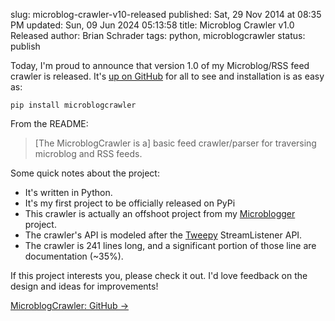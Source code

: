 slug: microblog-crawler-v10-released
published: Sat, 29 Nov 2014 at 08:35 PM
updated: Sun, 09 Jun 2024 05:13:58 
title: Microblog Crawler v1.0 Released
author: Brian Schrader
tags: python, microblogcrawler
status: publish

Today, I'm proud to announce that version 1.0 of my Microblog/RSS feed crawler is released. It's [up on GitHub][1] for all to see and installation is as easy as:

`pip install microblogcrawler`

[1]: https://github.com/Sonictherocketman/microblog_crawler

From the README:

> [The MicroblogCrawler is a] basic feed crawler/parser for traversing microblog and RSS feeds.

Some quick notes about the project:

- It's written in Python.
- It's my first project to be officially released on PyPi
- This crawler is actually an offshoot project from my [Microblogger][2] project. 
- The crawler's API is modeled after the [Tweepy][3] StreamListener API.
- The crawler is 241 lines long, and a significant portion of those line are documentation (~35%).

[2]: https://github.com/Sonictherocketman/Microblogger
[3]: https://github.com/tweepy/tweepy

If this project interests you, please check it out. I'd love feedback on the design and ideas for improvements!

[MicroblogCrawler: GitHub &#8594;](https://github.com/Sonictherocketman/microblog_crawler)
